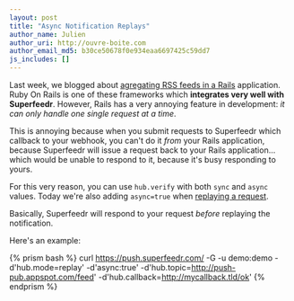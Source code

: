 ```yaml
---
layout: post
title: "Async Notification Replays"
author_name: Julien
author_uri: http://ouvre-boite.com
author_email_md5: b30ce50678f0e934eaa6697425c59dd7
js_includes: []
---
```


Last week, we blogged about [agregating RSS feeds in a Rails](http://blog.superfeedr.com/consuming-rss-feeds-rails/) application. Ruby On Rails is one of these frameworks which **integrates very well with Superfeedr**. However, Rails has a very annoying feature in development: *it can only handle one single request at a time*.

This is annoying because when you submit requests to Superfeedr which callback to your webhook, you can't do it *from* your Rails application, because Superfeedr will issue a request back to your Rails application... which would be unable to respond to it, because it's busy responding to yours.

For this very reason, you can use `hub.verify` with both `sync` and `async` values. Today we're also adding `async=true` when [replaying a request](http://blog.superfeedr.com/replaying-notifications/).

Basically, Superfeedr will respond to your request *before* replaying the notification. 

Here's an example:

{% prism bash %}
curl https://push.superfeedr.com/ 
  -G 
  -u demo:demo 
  -d'hub.mode=replay' 
  -d'async:true' 
  -d'hub.topic=http://push-pub.appspot.com/feed' 
  -d'hub.callback=http://mycallback.tld/ok'
{% endprism %}

